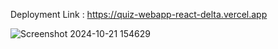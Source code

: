 
  Deployment Link :   https://quiz-webapp-react-delta.vercel.app


  ![Screenshot 2024-10-21 154629](https://github.com/user-attachments/assets/3aca99d9-06d6-4b97-a8ea-3bf590c7e9fa)
